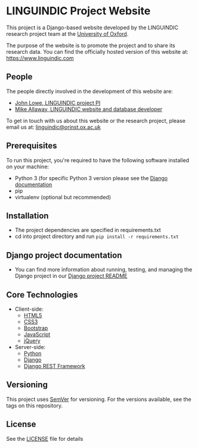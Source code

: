 # LINGUINDIC Project Website

This project is a Django-based website developed by the LINGUINDIC research project team at the [University of Oxford](https://www.ox.ac.uk).

The purpose of the website is to promote the project and to share its research data. You can find the officially hosted version of this website at: <https://www.linguindic.com>


## People

The people directly involved in the development of this website are:

- [John Lowe, LINGUINDIC project PI](http://users.ox.ac.uk/~shug1472/)
- [Mike Allaway, LINGUINDIC website and database developer](https://www.ames.ox.ac.uk/people/michael-allaway)

To get in touch with us about this website or the research project, please email us at: <linguindic@orinst.ox.ac.uk>


## Prerequisites

To run this project, you're required to have the following software installed on your machine:

- Python 3 (for specific Python 3 version please see the [Django documentation](https://www.djangoproject.com/)
- pip
- virtualenv (optional but recommended)


## Installation

- The project dependencies are specified in requirements.txt
- cd into project directory and run `pip install -r requirements.txt`


## Django project documentation

- You can find more information about running, testing, and managing the Django project in our [Django project README](django/README.md)


## Core Technologies

- Client-side:
    - [HTML5](https://developer.mozilla.org/en-US/docs/Web/Guide/HTML/HTML5)
    - [CSS3](https://developer.mozilla.org/en-US/docs/Web/CSS)
    - [Bootstrap](https://getbootstrap.com/)
    - [JavaScript](https://developer.mozilla.org/en-US/docs/Web/JavaScript)
    - [jQuery](https://jquery.com/)
- Server-side:
    - [Python](https://www.python.org)
    - [Django](https://www.djangoproject.com/)
    - [Django REST Framework](https://www.django-rest-framework.org)


## Versioning

This project uses [SemVer](http://semver.org/) for versioning. For the versions available, see the tags on this repository.


## License

See the [LICENSE](LICENSE) file for details
